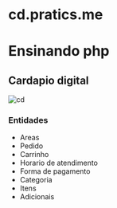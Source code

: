 # cd.pratics.me
# Ensinando php

## Cardapio digital
![cd](https://github.com/user-attachments/assets/d1070fbc-c6a7-447d-97c0-d144145d2dcc)

### Entidades
- Areas
- Pedido
- Carrinho
- Horario de atendimento
- Forma de pagamento
- Categoria
- Itens
- Adicionais
